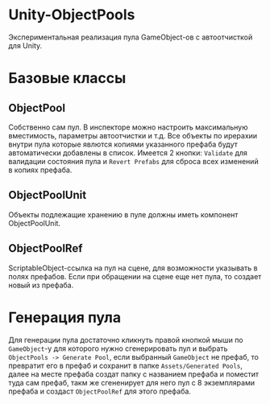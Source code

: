 # Unity-ObjectPools
Экспериментальная реализация пула GameObject-ов с автоотчисткой для Unity.

# Базовые классы

## ObjectPool
Собственно сам пул. В инспекторе можно настроить максимальную вместимость, параметры автоотчистки и т.д. Все объекты по ирерахии внутри пула которые явлются копиями указанного префаба будут автоматически добавлены в список. Имеется 2 кнопки: `Validate` для валидации состояния пула и `Revert Prefabs` для сброса всех изменений в копиях префаба.
## ObjectPoolUnit
Объекты подлежащие хранению в пуле должны иметь компонент ObjectPoolUnit.
## ObjectPoolRef
ScriptableObject-ссылка на пул на сцене, для возможности указывать в полях префабов. Если при обращении на сцене еще нет пула, то создает новый из префаба.

# Генерация пула
Для генерации пула достаточно кликнуть правой кнопкой мыши по `GameObject`-у для которого нужно сгенерировать пул и выбрать `ObjectPools -> Generate Pool`, если выбранный `GameObject` не префаб, то превратит его в префаб и сохранит в папке `Assets/Generated Pools`, далее на месте префаба создат папку с названием префаба и поместит туда сам префаб, такм же сгененирует для него пул с 8 экземплярами префаба и создаст `ObjectPoolRef` для этого префаба.
